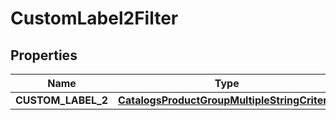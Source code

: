 
# CustomLabel2Filter

## Properties
| Name | Type | Description | Notes |
| ------------ | ------------- | ------------- | ------------- |
| **CUSTOM_LABEL_2** | [**CatalogsProductGroupMultipleStringCriteria**](.md) |  |  |



